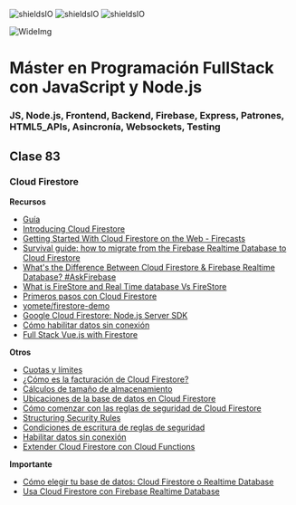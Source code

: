 ![shieldsIO](https://img.shields.io/github/issues/Fictizia/Master-en-programacion-fullstack-con-JavaScript-y-Node.js_ed3.svg)
![shieldsIO](https://img.shields.io/github/forks/Fictizia/Master-en-programacion-fullstack-con-JavaScript-y-Node.js_ed3.svg)
![shieldsIO](https://img.shields.io/github/stars/Fictizia/Master-en-programacion-fullstack-con-JavaScript-y-Node.js_ed3.svg)

![WideImg](http://fictizia.com/img/github/Fictizia-plan-estudios-github.jpg)

# Máster en Programación FullStack con JavaScript y Node.js
### JS, Node.js, Frontend, Backend, Firebase, Express, Patrones, HTML5_APIs, Asincronía, Websockets, Testing

## Clase 83

### Cloud Firestore

**Recursos**
- [Guía](https://firebase.google.com/docs/firestore/?hl=es-419)
- [Introducing Cloud Firestore](https://www.youtube.com/watch?v=QcsAb2RR52c)
- [Getting Started With Cloud Firestore on the Web - Firecasts](https://www.youtube.com/watch?v=2Vf1D-rUMwE)
- [Survival guide: how to migrate from the Firebase Realtime Database to Cloud Firestore](https://medium.freecodecamp.org/rtdb-to-firestore-fd8da8149877)
- [What's the Difference Between Cloud Firestore & Firebase Realtime Database? #AskFirebase](https://www.youtube.com/watch?v=KeIx-mArUck)
- [What is FireStore and Real Time database Vs FireStore](https://www.youtube.com/watch?v=GMJu2aC4AhQ)
- [Primeros pasos con Cloud Firestore](https://firebase.google.com/docs/firestore/quickstart?hl=es-419)
- [yomete/firestore-demo](https://github.com/yomete/firestore-demo)
- [Google Cloud Firestore: Node.js Server SDK](https://cloud.google.com/nodejs/docs/reference/firestore/0.19.x/)
- [Cómo habilitar datos sin conexión](https://firebase.google.com/docs/firestore/manage-data/enable-offline)
- [Full Stack Vue.js with Firestore](https://medium.com/vue-mastery/full-stack-vue-js-with-firestore-62e2fe2ec1f3)

**Otros**
- [Cuotas y límites](https://firebase.google.com/docs/firestore/quotas)
- [¿Cómo es la facturación de Cloud Firestore?](https://firebase.google.com/docs/firestore/pricing)
- [Cálculos de tamaño de almacenamiento](https://firebase.google.com/docs/firestore/storage-size)
- [Ubicaciones de la base de datos en Cloud Firestore](https://firebase.google.com/docs/firestore/locations)
- [Cómo comenzar con las reglas de seguridad de Cloud Firestore](https://firebase.google.com/docs/firestore/security/get-started)
- [Structuring Security Rules](https://firebase.google.com/docs/firestore/security/rules-structure)
- [Condiciones de escritura de reglas de seguridad](https://firebase.google.com/docs/firestore/security/rules-conditions)
- [Habilitar datos sin conexión](https://firebase.google.com/docs/firestore/manage-data/enable-offline)
- [Extender Cloud Firestore con Cloud Functions](https://firebase.google.com/docs/firestore/extend-with-functions)

**Importante**
- [Cómo elegir tu base de datos: Cloud Firestore o Realtime Database](https://firebase.google.com/docs/firestore/rtdb-vs-firestore)
- [Usa Cloud Firestore con Firebase Realtime Database](https://firebase.google.com/docs/firestore/firestore-for-rtdb)
